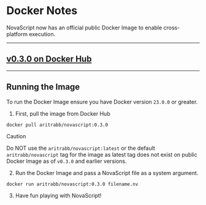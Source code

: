 # Docker Notes

NovaScript now has an official public Docker Image
to enable cross-platform execution.

--- 

## [v0.3.0 on Docker Hub](https://hub.docker.com/repository/docker/aritrabb/novascript/general)

---
## Running the Image

To run the Docker Image ensure you have Docker version
`23.0.0` or greater.

1. First, pull the image from Docker Hub

```shell
docker pull aritrabb/novascript:0.3.0
```

> [!CAUTION]
> Do NOT use the `aritrabb/novascript:latest` or the
> default `aritrabb/novascript` tag for the image as
> latest tag does not exist on public Docker Image as 
> of `v0.3.0` and earlier versions.

2. Run the Docker Image and pass a NovaScript file 
as a system argument.

```shell
docker run aritrabb/novascript:0.3.0 filename.nv
```

3. Have fun playing with NovaScript!

<!--
[![Top Langs](https://github-readme-stats.vercel.app/api/top-langs/?username=repositoir&layout=compact&theme=radical)](https://github.com/repositoir)

[![Ashutosh's github activity graph](https://github-readme-activity-graph.vercel.app/graph?username=repositoir&theme=github)](https://github.com/ashutosh00710/github-readme-activity-graph)

[![GitHub Streak](https://streak-stats.demolab.com?user=repositoir&theme=highcontrast)](https://git.io/streak-stats)

![Code Snippet](https://carbon.now.sh/some-image-link)

[![Typing SVG](https://readme-typing-svg.demolab.com?font=Fira+Code&size=18&duration=4000&color=FF5733&lines=Welcome+to+my+GitHub!;I'm+a+Passionate+Developer;Open+Source+Enthusiast)](https://git.io/typing-svg)

![Metrics](https://github.com/Repositoir/Repositoir/blob/main/github-metrics.svg)

![Jokes Card](https://readme-jokes.vercel.app/api)

![Quote](https://github-readme-quotes.herokuapp.com/quote?theme=dracula&animation=grow_out_in)

![Snake animation](https://github.com/Repositoir/Repositoir/blob/output/github-contribution-grid-snake.svg)

![version](https://img.shields.io/badge/any_text-you_like-bl)
-->